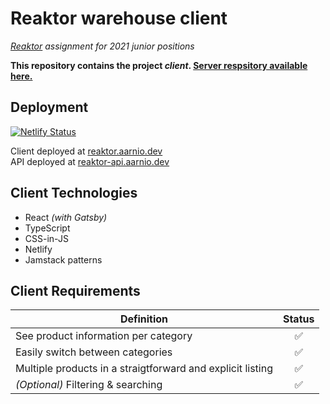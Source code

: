 # Reaktor warehouse client

_[Reaktor](https://www.reaktor.com/junior-dev-assignment/) assignment for 2021 junior positions_

**This repository contains the project _client_. [Server respsitory available here.](https://github.com/sezze/reaktor-warehouse-server)**

## Deployment

[![Netlify Status](https://api.netlify.com/api/v1/badges/818e0ffd-0e6f-4470-b6de-b616cf2bfc80/deploy-status)](https://app.netlify.com/sites/reaktor-warehouse-management/deploys)

Client deployed at [reaktor.aarnio.dev](https://reaktor.aarnio.dev)\
API deployed at [reaktor-api.aarnio.dev](https://reaktor-api.aarnio.dev/products/jackets)

## Client Technologies

- React _(with Gatsby)_
- TypeScript
- CSS-in-JS
- Netlify
- Jamstack patterns

## Client Requirements

| Definition                                                 | Status |
| ---------------------------------------------------------- | :----: |
| See product information per category                       |   ✅   |
| Easily switch between categories                           |   ✅   |
| Multiple products in a straigtforward and explicit listing |   ✅   |
| _(Optional)_ Filtering & searching                         |   ✅   |
